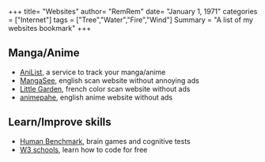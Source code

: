 +++
title=  "Websites"
author= "RemRem"
date= "January 1, 1971"
categories = ["Internet"]
tags = ["Tree","Water","Fire","Wind"]
Summary = "A list of my websites bookmark"
+++

## Manga/Anime

- [AniList](https://anilist.co/), a service to track your manga/anime
- [MangaSee](https://mangasee123.com/), english scan website without annoying ads
- [Little Garden](https://littlexgarden.com/), french color scan website without ads
- [animepahe](https://animepahe.com/anime), english anime website without ads

## Learn/Improve skills

- [Human Benchmark](https://humanbenchmark.com/), brain games and cognitive tests
- [W3 schools](https://www.w3schools.com/), learn how to code for free


